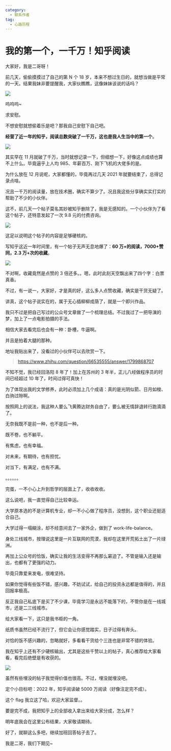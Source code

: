 ```yaml
---
category:
  - 联系作者
tag:
  - 心路历程
---
```



# 我的第一个，一千万！知乎阅读


大家好，我是二哥呀！

前几天，偷偷摸摸过了自己的第 N 个 18 岁，本来不想过生日的，就想当做是平常的一天。结果我妹非要提醒我，大家伙瞧瞧，这像妹妹该说的话吗？

![](https://cdn.jsdelivr.net/gh/itwanger/toBeBetterJavaer/images/szjy/zhihu-1000wan-5addb157-141f-400b-a51f-77557c8fdb8d.png)

呜呜呜~

求安慰。

不想安慰就想偷着乐是吧？那我自己安慰下自己吧。

**经营了近一年的知乎，阅读总数突破了一千万，这也是我人生当中的第一个**。

![](https://cdn.jsdelivr.net/gh/itwanger/toBeBetterJavaer/images/szjy/zhihu-1000wan-0324afde-4009-4e80-b878-2311ff88e5ca.png)

其实早在 11 月就破了千万，当时就想记录一下，但细想一下，好像这点成绩也算不上什么。毕竟逼乎上人均 985、年薪百万、刚下飞机的大佬多的是。

为什么放在 12 月说呢，大家都懂的，毕竟再过几天 2021 年就要结束了，总得记录点啥。

况且一千万的阅读量，放在技术圈，确实不算少了。况且我这些分享确实实打实的帮助了不少的小伙伴。

这不，前几天一个帖子莫名其妙被知乎删除了，我是无感知的。一个小伙伴为了看这个帖子，还特意发起了一次 9.8 元的付费咨询。

![](https://cdn.jsdelivr.net/gh/itwanger/toBeBetterJavaer/images/szjy/zhihu-1000wan-2fdd5b2b-67c5-40cf-b0e4-0a92a37e659a.png)

这足以说明这个帖子的内容是足够硬核的。

写知乎这近一年时间里，有一个帖子无声无息地爆了：**60 万+的阅读，7000+赞同，2.3 万+次的收藏**。

![](https://cdn.jsdelivr.net/gh/itwanger/toBeBetterJavaer/images/szjy/zhihu-1000wan-8b4637f2-08c9-479b-855f-3fd332d44651.png)

不对啊，收藏竟然是点赞的 3 倍还多。。嗯，此时此刻天空飘出来了四个字：白票真香。

不过，有一说一，大家好，才是真的好，这么多人点赞收藏，确实是干货无疑了。

讲真，这个帖子说实在的，属于无心插柳柳成荫了，就是一个即兴作品。

我只不过是把自己写过的公众号文章做了一个梳理总结。不过我过了一把导演的梦，加上了一点电影拍摄的手法。

相信大家去看完后也会有一种：卧槽，牛逼啊。

并且是拍着大腿的那种。

地址我贴出来了，没看过的小伙伴可以去欣赏一下。

>https://www.zhihu.com/question/66535555/answer/1799868707

不知不觉，我已经回洛阳 8 年了！加上在苏州的 3 年半，正儿八经做程序员的时间已经超过 10 年了，时间过得可真快！

为了体现出我的文学修养，此时必须加上几个成语：真的是光阴似箭、日月如梭、白驹过隙啊。

按照网上的说法，我这种人要么飞黄腾达财务自由了，要么被无情辞退转行跑滴滴了。

无奈我既不是前一种，也不是后一种。

既不卷，也不躺平。

有焦虑，也有幸福。

对未来，有期待，也有担忧。

对当下，有满足，也有不满。

。。。。。。

完蛋，一不小心上升到哲学的层面上了，收收收收。

这么说吧，我一直觉得自己比较幸运。

大学原本选的不是计算机专业，却一不小心做了程序员，没想到，这个职业还挺适合自己。

大学过得一塌糊涂，却不经意间去了一家外企，做到了 work-life-balance。

身处三线城市，按理说这里是一片互联网的荒漠，我却在这里开荒拓土出了一片绿洲。

再加上公众号的恰饭，确实让我的生活变得不再那么窘迫了。不管是输入还是输出，也都有了更强的动力。

毕竟只靠爱来发电，很难坚持。

如果你觉得有些饭不错，感兴趣，不妨试试，给自己的投资永远都是值得的，并且回报率极高。

反正我自己私底下是买了不少课，毕竟学习是永远不能落下的，不管你是在一线城市，还是二三线城市。

给大家看一下，这只是我书柜的一角。

纸质书虽然已经不流行了，但它会让你感觉踏实，日子过得有奔头。

对恰的饭不感兴趣的，忽略就好，多看看干货给个三连也是非常不错的体验。

我在知乎上还有不少硬核输出，尤其是这些千赞以上的帖子，真心推荐给大家看看，看完后绝壁是有收获的。

![](https://cdn.jsdelivr.net/gh/itwanger/toBeBetterJavaer/images/szjy/zhihu-1000wan-4612a83f-6207-496c-b32b-c6f1ab031c4f.png)

虽然有些埋没的帖子我觉得价值也很高。不过，埋没就埋没吧。

定个小目标吧：2022 年，知乎阅读破 5000 万阅读（好像注定完不成）。

这个 flag 我立这了哈，欢迎大家监督。。

要是完不成，我把知乎上的全部收入拿出来给大家分成，怎么样？

明年底我会在这里公布结果，大家敬请期待。

好了，就聊这么多吧，继续加班回答帖子去了。


我是二哥，我们下期见~
